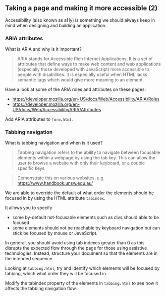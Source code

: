 ## Taking a page and making it more accessible (2)

Accessibility (also known as a11y) is something we should always keep in mind when designing and building an application.

### ARIA attributes

What is ARIA and why is it important?

> ARIA stands for Accessible Rich Internet Applications. It is a set of attributes that define ways to make web content and web applications (especially those developed with JavaScript) more accessible to people with disabilities. It is especially useful when HTML lacks semantic tags which would give more meaning to an element.

Have a look at some of the ARIA roles and attributes on these pages:

- https://developer.mozilla.org/en-US/docs/Web/Accessibility/ARIA/Roles
- https://developer.mozilla.org/en-US/docs/Web/Accessibility/ARIA/Attributes

Add ARIA attributes to `form.html`.

### Tabbing navigation

What is tabbing navigation and when is it used?

> Tabbing navigation refers to the ability to navigate between focusable elements within a webpage by using the tab key. This can allow the user to browse a website with only their keyboard, or a couple specific keys.

> Demonstrate this on various websites, e.g. https://www.handbook.unsw.edu.au/

We are able to override the default of what order the elements should be focused in by using the HTML attribute `tabindex`.

It allows you to specify

- some by-default not-focusable elements such as divs should able to be focused
- some elements should not be reachable by keyboard navigation but can stick be focused by mouse or JavaScript.

In general, you should avoid using tab indexes greater than 0 as this disrupts the expected flow through the page for those using assistive technologies. Instead, structure your document so that the elements are in the intended sequence.

Looking at `tabbing.html`, try and identify which elements will be focused by tabbing, which what order they will be focused in.

Modify the tabindex property of the elements in `tabbing.html` to see how it affects the tabbing navigation flow.
